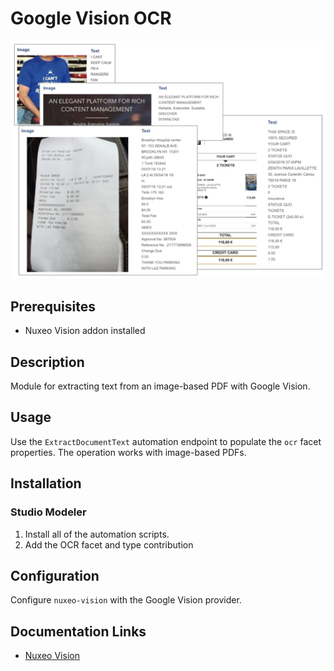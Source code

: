 # Google Vision OCR

![OCR](ocr.png)

## Prerequisites

- Nuxeo Vision addon installed

## Description

Module for extracting text from an image-based PDF with Google Vision.

## Usage

Use the `ExtractDocumentText` automation endpoint to populate the `ocr` facet properties.  The operation works with image-based PDFs.

## Installation

### Studio Modeler

1. Install all of the automation scripts.
2. Add the OCR facet and type contribution

## Configuration

Configure `nuxeo-vision` with the Google Vision provider.

## Documentation Links

- [Nuxeo Vision](https://doc.nuxeo.com/nxdoc/nuxeo-vision/)
